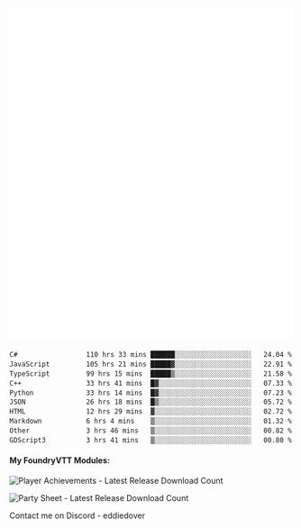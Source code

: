 
![](https://raw.githubusercontent.com/eddiedover/ghstats/master/generated/overview.svg)
![](https://raw.githubusercontent.com/eddiedover/ghstats/master/generated/languages.svg)

<!--START_SECTION:waka-->

```txt
C#                 110 hrs 33 mins ██████░░░░░░░░░░░░░░░░░░░   24.04 %
JavaScript         105 hrs 21 mins █████▓░░░░░░░░░░░░░░░░░░░   22.91 %
TypeScript         99 hrs 15 mins  █████▒░░░░░░░░░░░░░░░░░░░   21.58 %
C++                33 hrs 41 mins  █▓░░░░░░░░░░░░░░░░░░░░░░░   07.33 %
Python             33 hrs 14 mins  █▓░░░░░░░░░░░░░░░░░░░░░░░   07.23 %
JSON               26 hrs 18 mins  █▒░░░░░░░░░░░░░░░░░░░░░░░   05.72 %
HTML               12 hrs 29 mins  ▓░░░░░░░░░░░░░░░░░░░░░░░░   02.72 %
Markdown           6 hrs 4 mins    ▒░░░░░░░░░░░░░░░░░░░░░░░░   01.32 %
Other              3 hrs 46 mins   ▒░░░░░░░░░░░░░░░░░░░░░░░░   00.82 %
GDScript3          3 hrs 41 mins   ▒░░░░░░░░░░░░░░░░░░░░░░░░   00.80 %
```

<!--END_SECTION:waka-->

#### My FoundryVTT Modules:

  ![Player Achievements - Latest Release Download Count](https://img.shields.io/badge/dynamic/json?label=Player%20Achievements%20-%20Downloads@latest&query=assets%5B1%5D.download_count&url=https%3A%2F%2Fapi.github.com%2Frepos%2FEddieDover%2Ffvtt-player-achievements%2Freleases%2Flatest)

  ![Party Sheet - Latest Release Download Count](https://img.shields.io/badge/dynamic/json?label=Party%20Sheet%20-%20Downloads@latest&query=assets%5B1%5D.download_count&url=https%3A%2F%2Fapi.github.com%2Frepos%2FEddieDover%2Ffvtt-party-sheet%2Freleases%2Flatest)

<a rel="me" href="https://techhub.social/@EddieDover"></a>

Contact me on Discord - eddiedover
